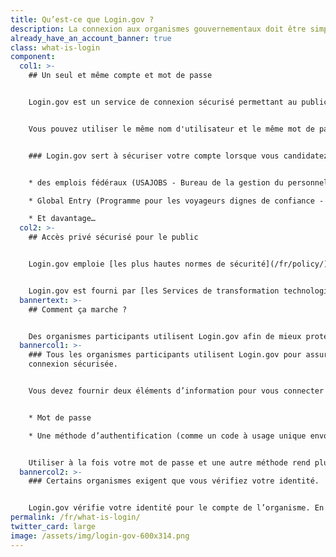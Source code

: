 ```yaml
---
title: Qu’est-ce que Login.gov ?
description: La connexion aux organismes gouvernementaux doit être simple — et sécurisée.
already_have_an_account_banner: true
class: what-is-login
component:
  col1: >-
    ## Un seul et même compte et mot de passe


    Login.gov est un service de connexion sécurisé permettant au public d’accéder aux organismes fédéraux participants. Les organismes participants vous demanderont de créer un compte Login.gov afin de pouvoir accéder en toute sécurité aux informations vous concernant sur leur site Web ou application.


    Vous pouvez utiliser le même nom d'utilisateur et le même mot de passe pour accéder à n'importe quel organisme partenaire de Login.gov. Cela simplifie vos démarches et évite de devoir se souvenir de plusieurs noms d'utilisateur et mots de passe.


    ### Login.gov sert à sécuriser votre compte lorsque vous candidatez pour


    * des emplois fédéraux (USAJOBS - Bureau de la gestion du personnel)

    * Global Entry (Programme pour les voyageurs dignes de confiance - Département de la sécurité intérieure)

    * Et davantage…
  col2: >-
    ## Accès privé sécurisé pour le public


    Login.gov emploie [les plus hautes normes de sécurité](/fr/policy/) pour protéger vos informations, y compris lors de la vérification de l’identité et [de l’authentification à deux facteurs](/fr/help/get-started/authentication-methods/).


    Login.gov est fourni par [les Services de transformation technologique (TTS)](https://www.gsa.gov/tts).
  bannertext: >-
    ## Comment ça marche ?


    Des organismes participants utilisent Login.gov afin de mieux protéger leurs utilisateurs. Lorsque vous essayez de vous connecter à un organisme participant, vous êtes invité à vous connecter ou à créer un compte sur Login.gov avant de pouvoir accéder à votre profil auprès de cet organisme.
  bannercol1: >-
    ### Tous les organismes participants utilisent Login.gov pour assurer une
    connexion sécurisée.


    Vous devez fournir deux éléments d’information pour vous connecter en toute sécurité et protéger vos informations. 


    * Mot de passe

    * Une méthode d’authentification (comme un code à usage unique envoyé sur votre téléphone ou une application d’authentification)


    Utiliser à la fois votre mot de passe et une autre méthode rend plus difficile l'accès à vos informations par des tiers.
  bannercol2: >-
    ### Certains organismes exigent que vous vérifiez votre identité. 


    Login.gov vérifie votre identité pour le compte de l’organisme. En envoyant des informations personnelles identifiables telles qu’une pièce d’identité comportant votre photo, vous pourrez confirmer votre identité. Nous pouvons uniquement confirmer votre identité et ne déterminons pas l’admissibilité aux services des organismes.
permalink: /fr/what-is-login/
twitter_card: large
image: /assets/img/login-gov-600x314.png
---
```

